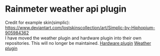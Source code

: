 # Rainmeter weather api plugin
Credit for example skin(simplic): https://www.deviantart.com/lostskinscollection/art/Simplic-by-Hiphopium-905984362  
I have moved the weather plugin and hardware plugin into their own repositories. This will no longer be maintained.
[Hardware plugin](https://github.com/cperryoh/HardwarePluginRainmeter)
[Weather plugin](https://github.com/cperryoh/WeatherPluginRainmeter)
